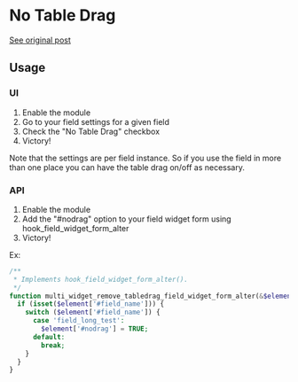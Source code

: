 No Table Drag
=============

[See original post](https://www.commercialprogression.com/post/how-remove-tabledrag-rearranging-multiple-value-field-widgets)

Usage
-----

### UI
1. Enable the module
2. Go to your field settings for a given field
3. Check the "No Table Drag" checkbox
4. Victory!

Note that the settings are per field instance. So if you use the field in more than one place you can have the table drag on/off as necessary.

### API

1. Enable the module
2. Add the "#nodrag" option to your field widget form using hook_field_widget_form_alter
3. Victory!

Ex:
````php
/**
 * Implements hook_field_widget_form_alter().
 */
function multi_widget_remove_tabledrag_field_widget_form_alter(&$element, &$form_state, $context) {
  if (isset($element['#field_name'])) {
    switch ($element['#field_name']) {
      case 'field_long_test':
        $element['#nodrag'] = TRUE;
      default:
        break;
    }
  }
}
````